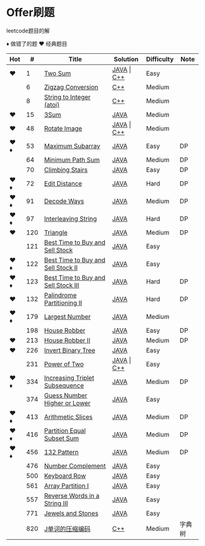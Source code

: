 # Offer刷题

leetcode题目的解

&diams; 做错了的题 &hearts; 经典题目

| Hot | # | Title | Solution | Difficulty | Note |
| --- |---| ----- | -------- | ---------- | ---- |
|&hearts;|1|[Two Sum](https://leetcode.com/problems/two-sum/description/)|[JAVA](./java/Two_Sum_1.java) \| [C++](./c++/1.two-sum.cpp)|Easy|  |
||6|[Zigzag Conversion](https://leetcode.com/problems/zigzag-conversion/description/)|[C++](./c++/6.zigzag-conversion.cpp)|Medium|  |
||8|[String to Integer (atoi)](https://leetcode-cn.com/problems/string-to-integer-atoi/)|[C++](./c++/8.string-to-integer-atoi.cpp)| Medium|  |
|&hearts;|15|[3Sum](https://leetcode.com/problems/3sum/description/)|[JAVA](./java/Three_Sum_15.java)| Medium|  |
|&hearts;|48|[Rotate Image](https://leetcode.com/problems/rotate-image/description/)|[JAVA](./java/Rotate_Image_48.java) \| [C++](./c++/0048.cpp)| Medium|  |
|&hearts; &diams;|53|[Maximum Subarray](https://leetcode.com/problems/maximum-subarray/description/)|[JAVA](./java/Maximum_Subarray_53.java)| Easy | DP |
| |64|[Minimum Path Sum](https://leetcode.com/problems/minimum-path-sum/description/)|[JAVA](./java/Minimum_Path_Sum_64.java)| Medium | DP |
| |70|[Climbing Stairs](https://leetcode.com/problems/climbing-stairs/description/)|[JAVA](./java/Climbing_Stairs_70.java)| Easy | DP |
|&hearts; &diams;|72|[Edit Distance](https://leetcode.com/problems/edit-distance/description/)|[JAVA](./java/Edit_Distance_72.java)| Hard | DP |
|&hearts; &diams;|91|[Decode Ways](https://leetcode.com/problems/decode-ways/description/)|[JAVA](./java/Decode_Ways_91.java)| Medium | DP |
|&hearts; &diams;|97|[Interleaving String](https://leetcode.com/problems/interleaving-string/description/)|[JAVA](./java/Interleaving_String_97.java)| Hard | DP |
|&hearts;|120|[Triangle](https://leetcode.com/problems/triangle/)|[JAVA](./java/Triangle_120.java)| Medium | DP |
| |121|[Best Time to Buy and Sell Stock](https://leetcode.com/problems/best-time-to-buy-and-sell-stock/description/)|[JAVA](./java/Best_Time_to_Buy_and_Sell_Stock_121.java)| Easy |  |
| &hearts; &diams; |122|[Best Time to Buy and Sell Stock II](https://leetcode.com/problems/best-time-to-buy-and-sell-stock-ii/description/)|[JAVA](./java/Best_Time_to_Buy_and_Sell_Stock_II_122.java)| Easy |  |
| &hearts; &diams; |123|[Best Time to Buy and Sell Stock III](https://leetcode.com/problems/best-time-to-buy-and-sell-stock-iii/description/)|[JAVA](./java/Best_Time_to_Buy_and_Sell_Stock_III_123.java)| Hard | DP |
|&hearts;|132|[Palindrome Partitioning II](https://leetcode.com/problems/palindrome-partitioning-ii/description/)|[JAVA](./java/Palindrome_Partitioning_II_132.java)| Hard | DP |
|&hearts; &diams;|179|[Largest Number](https://leetcode.com/problems/largest-number/) | [JAVA](./java/Largest_Number_179.java)|Medium|  |
|  |198|[House Robber](https://leetcode.com/problems/house-robber/description/)|[JAVA](./java/House_Robber_198.java)| Easy | DP |
|&hearts;|213|[House Robber II](https://leetcode.com/problems/house-robber-ii/description/) | [JAVA](./java/House_Robber_II_213.java)|Medium| DP |
|&hearts;|226|[Invert Binary Tree](https://leetcode.com/problems/invert-binary-tree/description/) | [JAVA](./java/Invert_Binary_Tree_226.java)|Easy|  |
|  |231|[Power of Two](https://leetcode.com/problems/power-of-two/description/) | [JAVA](./java/Power_of_Two_231.java) \| [C++](./cpp/0231.cpp)|Easy|  |
|&hearts; &diams;|334|[Increasing Triplet Subsequence](https://leetcode.com/problems/increasing-triplet-subsequence/description/) | [JAVA](./java/Increasing_Triplet_Subsequence_334.java)|Medium| DP |
|  |374|[Guess Number Higher or Lower](https://leetcode.com/problems/guess-number-higher-or-lower/description/) | [JAVA](./java/Guess_Number_Higher_or_Lower_374.java)|Easy|  |
|&hearts; &diams;|413|[Arithmetic Slices](https://leetcode.com/problems/arithmetic-slices/description/) | [JAVA](./java/Arithmetic_Slices_413.java)|Medium| DP |
|&hearts; &diams;|416|[Partition Equal Subset Sum](https://leetcode.com/problems/partition-equal-subset-sum/description/) | [JAVA](./java/Partition_Equal_Subset_Sum_416)|Medium| DP |
|&hearts; &diams;|456|[132 Pattern](https://leetcode.com/problems/132-pattern/description/) | [JAVA](./java/_132_Pattern_456.java)|Medium| DP |
|  |476|[Number Complement](https://leetcode.com/problems/number-complement/description/) | [JAVA](./java/Number_Complement_476.java)|Easy|  |
|  |500|[Keyboard Row](https://leetcode.com/problems/keyboard-row/description/) | [JAVA](./java/Keyboard_Row_500.java)|Easy|  |
|  |561|[Array Partition I](https://leetcode.com/problems/array-partition-i/description/) | [JAVA](./java/Array_Partition_I_561.java)|Easy|  |
|  |557|[Reverse Words in a String III](https://leetcode.com/problems/reverse-words-in-a-string-iii/description/) | [JAVA](./java/Reverse_Words_in_a_String_III_557.java)|Easy|  |
|  |771|[Jewels and Stones](https://leetcode.com/problems/jewels-and-stones/description/) | [JAVA](./java/Jewels_and_Stones_771.java)|Easy|  |
|  |820|[J单词的压缩编码](https://leetcode-cn.com/problems/short-encoding-of-words/) | [C++](./c++/0820.cpp)|Medium| 字典树 |
